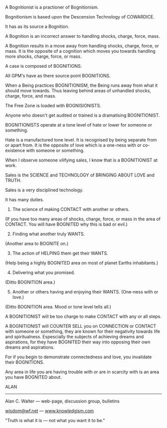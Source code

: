 
A Bognitionist is a practioner of Bognitionism.

Bognitionism is based upon the Descension Technology of
COWARDICE.

It has as its source a Bognition.

A Bognition is an incorrect answer to handling shocks, charge,
force, mass.

A Bognition results in a move away from handling shocks, charge,
force, or mass.  It is the opposite of a cognition which moves you
towards handling more shocks, charge, force, or mass.

A case is composed of BOGNITIONS.

All GPM's have as there source point BOGNITIONS.

When a Being practices BOGNITIONISM, the Being runs away from
what it should move towards.  Thus leaving behind areas of unhandled
shocks, charge, force, and mass.

The Free Zone is loaded with BOGNISIONISTS.

Anyone who doesn't get audited or trained is a dramatising
BOGNITIONIST.

BOGNITIONISTS operate at a tone level of hate or lower for
someone or something.

Hate is a manufactured tone level.  It is recognised by being
separate from or apart from.  It is the opposite of love which is a
one-ness with or co-existence with someone or something.

When I observe someone vilifying sales, I know that is a
BOGNITIONIST at work.

Sales is the SCIENCE and TECHNOLOGY of BRINGING ABOUT LOVE and
TRUTH.

Sales is a very disciplined technology.

It has many duties.

1.  The science of making CONTACT with another or others.

(If you have too many areas of shocks, charge, force, or mass in
the area of CONTACT.  You will have BOGNITED why this is bad or evil.)

2.  Finding what another truly WANTS.

(Another area to BOGNITE on.)

3.  The action of HELPING them get their WANTS.

(Help being a highly BOGNITED area on most of planet Earths
inhabitants.)

4.  Delivering what you promised.

(Ditto BOGNITION area.)

5.  Another or others having and enjoying their WANTS.  (One-ness
with or love.)

(Ditto BOGNITION area.  Mood or tone level tells all.)

A BOGNITIONIST will be too charge to make CONTACT with any or all
steps.

A BOGNITIONIST will COUNTER SELL you on CONNECTION or CONTACT
with someone or something, they are known for their negativity towards
life and spiritualness.  Espescially the subjects of achieving dreams
and aspirations, for they have BOGNITED their way into opposing their
own dreams and aspirations.

For if you begin to demonstrate connectedness and love, you
invalidate their BOGNITIONS.

Any area in life you are having trouble with or are in scarcity
with is an area you have BOGNITED about.

ALAN

---

Alan C. Walter — web-page, discussion group, bulletins

wisdom@wf.net — www.knowledgism.com

"Truth is what it is — not what you want it to be."
